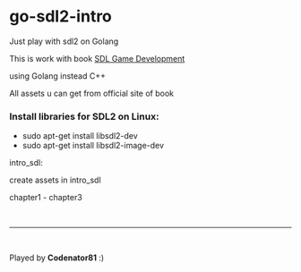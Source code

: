 # go-sdl2-intro
Just play with sdl2 on Golang

<p>This is work with book <a href="https://www.packtpub.com/game-development/sdl-game-development">SDL Game Development</a></p>
<p>using Golang instead C++</p>
<p>All assets u can get from official site of book</p>

<h3>Install libraries for SDL2 on Linux:</h3>
<ul>
<li>sudo apt-get install libsdl2-dev</li>
<li>sudo apt-get install libsdl2-image-dev</li>
</ul>

intro_sdl: 
<p>create assets in intro_sdl</p>

chapter1 - chapter3

<br>

<hr>

<br>

Played by <strong>Codenator81</strong> :)

<br>
<br>
